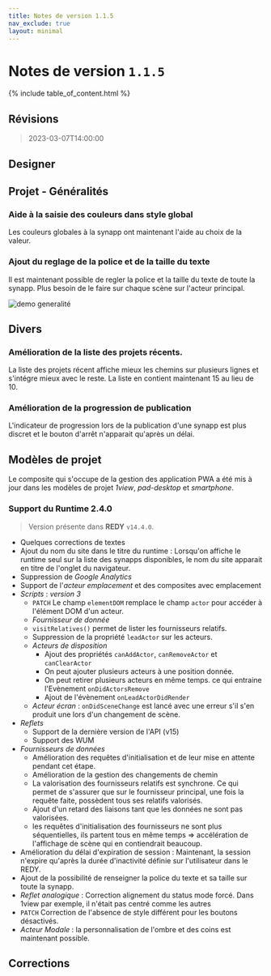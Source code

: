 ```yaml
---
title: Notes de version 1.1.5
nav_exclude: true
layout: minimal
---
```


# Notes de version `1.1.5`

{% include table_of_content.html %}

## Révisions

> 2023-03-07T14:00:00

## Designer

## Projet - Généralités

### Aide à la saisie des couleurs dans style global

Les couleurs globales à la synapp ont maintenant l'aide au choix de la valeur.

### Ajout du reglage de la police et de la taille du texte

Il est maintenant possible de regler la police et la taille du texte de toute la synapp. Plus besoin de le faire sur chaque scène sur l'acteur principal.

![demo generalité](https://user-images.githubusercontent.com/35595723/223469911-48d145f8-75d6-4391-b826-9e841a8f55c0.gif)


## Divers

### Amélioration de la liste des projets récents.
La liste des projets récent affiche mieux les chemins sur plusieurs lignes et s'intégre mieux avec le reste. La liste en contient maintenant 15 au lieu de 10.

### Amélioration de la progression de publication
L'indicateur de progression lors de la publication d'une synapp est plus discret et le bouton d'arrêt n'apparait qu'après un délai.

## Modèles de projet

Le composite qui s'occupe de la gestion des application PWA a été mis à jour dans les modèles de projet *1view*, *pad-desktop* et *smartphone*.


### Support du Runtime 2.4.0
> Version présente dans **REDY** `v14.4.0`.

- Quelques corrections de textes
- Ajout du nom du site dans le titre du runtime : Lorsqu'on affiche le runtime seul sur la liste des synapps disponibles, le nom du site apparait en titre de l'onglet du navigateur.
- Suppression de *Google Analytics*
- Support de l'_acteur emplacement_ et des composites avec emplacement
- _Scripts_ : *version 3*
  - `PATCH` Le champ `elementDOM` remplace le champ `actor` pour accéder à l'élément DOM d'un acteur.
  - _Fournisseur de donnée_
  - `visitRelatives()` permet de lister les fournisseurs relatifs.
  - Suppression de la propriété `leadActor` sur les acteurs.
  - _Acteurs de disposition_
    - Ajout des propriétés `canAddActor`, `canRemoveActor` et `canClearActor`
    - On peut ajouter plusieurs acteurs à une position donnée.
    - On peut retirer plusieurs acteurs en même temps. ce qui entraine l'Evènement `onDidActorsRemove`
    - Ajout de l'évènement `onLeadActorDidRender`
  - _Acteur écran_ : `onDidSceneChange` est lancé avec une erreur s'il s'en produit une lors d'un changement de scène.
- _Reflets_ 
  - Support de la dernière version de l'API (v15)
  - Support des WUM
- _Fournisseurs de données_
  - Amélioration des requêtes d'initialisation et de leur mise en attente pendant cet étape.
  - Amélioration de la gestion des changements de chemin
  - La valorisation des fournisseurs relatifs est synchrone. Ce qui permet de s'assurer que sur le fournisseur principal, une fois la requête faite, possèdent tous ses relatifs valorisés.
  - Ajout d'un retard des liaisons tant que les données ne sont pas valorisées.
  - les requêtes d'initialisation des fournisseurs ne sont plus séquentielles, ils partent tous en même temps => accélération de l'affichage de scène qui en contiendrait beaucoup.
- Amélioration du délai d'expiration de session : Maintenant, la session n'expire qu'après la durée d'inactivité définie sur l'utilisateur dans le REDY.
- Ajout de la possibilité de renseigner la police du texte et sa taille sur toute la synapp.
- _Reflet analogique_ : Correction alignement du status mode forcé. Dans 1view par exemple, il n'était pas centré comme les autres
- `PATCH` Correction de l'absence de style différent pour les boutons désactivés.
- _Acteur Modale_ : la personnalisation de l'ombre et des coins est maintenant possible.

## Corrections
